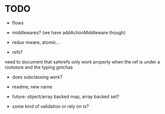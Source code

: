 # TODO

- flows

- middlewares? (we have addActionMiddleware though)
- redux mware, atomic...

- refs?

need to document that saferefs only work properly when the ref is under a rootstore
and the typing gotchas

- does subclassing work?

- readme, new name

- future: object/array backed map, array backed set?
- some kind of validation or rely on ts?
